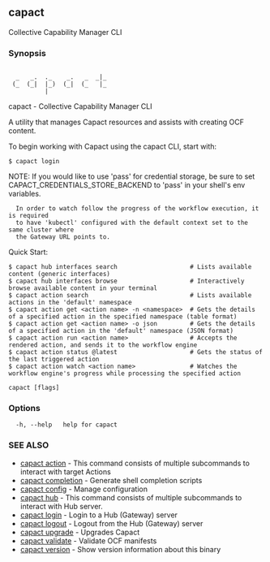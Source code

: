 ## capact

Collective Capability Manager CLI

### Synopsis

```

  _   _.  ._    _.   _  _|_
 (_  (_|  |_)  (_|  (_   |_
          |

```

capact - Collective Capability Manager CLI

A utility that manages Capact resources and assists with creating OCF content.

To begin working with Capact using the capact CLI, start with:

    $ capact login

NOTE: If you would like to use 'pass' for credential storage, be sure to
      set CAPACT_CREDENTIALS_STORE_BACKEND to 'pass' in your shell's env variables.

      In order to watch follow the progress of the workflow execution, it is required
      to have 'kubectl' configured with the default context set to the same cluster where
      the Gateway URL points to.

Quick Start:

    $ capact hub interfaces search                    # Lists available content (generic interfaces)
    $ capact hub interfaces browse                    # Interactively browse available content in your terminal
    $ capact action search                            # Lists available actions in the 'default' namespace
    $ capact action get <action name> -n <namespace>  # Gets the details of a specified action in the specified namespace (table format)
    $ capact action get <action name> -o json         # Gets the details of a specified action in the 'default' namespace (JSON format)
    $ capact action run <action name>                 # Accepts the rendered action, and sends it to the workflow engine
    $ capact action status @latest                    # Gets the status of the last triggered action
    $ capact action watch <action name>               # Watches the workflow engine's progress while processing the specified action

    

```
capact [flags]
```

### Options

```
  -h, --help   help for capact
```

### SEE ALSO

* [capact action](capact_action.md)	 - This command consists of multiple subcommands to interact with target Actions
* [capact completion](capact_completion.md)	 - Generate shell completion scripts
* [capact config](capact_config.md)	 - Manage configuration
* [capact hub](capact_hub.md)	 - This command consists of multiple subcommands to interact with Hub server.
* [capact login](capact_login.md)	 - Login to a Hub (Gateway) server
* [capact logout](capact_logout.md)	 - Logout from the Hub (Gateway) server
* [capact upgrade](capact_upgrade.md)	 - Upgrades Capact
* [capact validate](capact_validate.md)	 - Validate OCF manifests
* [capact version](capact_version.md)	 - Show version information about this binary

